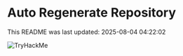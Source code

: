 # Auto Regenerate Repository

This README was last updated: 2025-08-04 04:22:02

 ![TryHackMe](https://tryhackme.com/badge/533634)